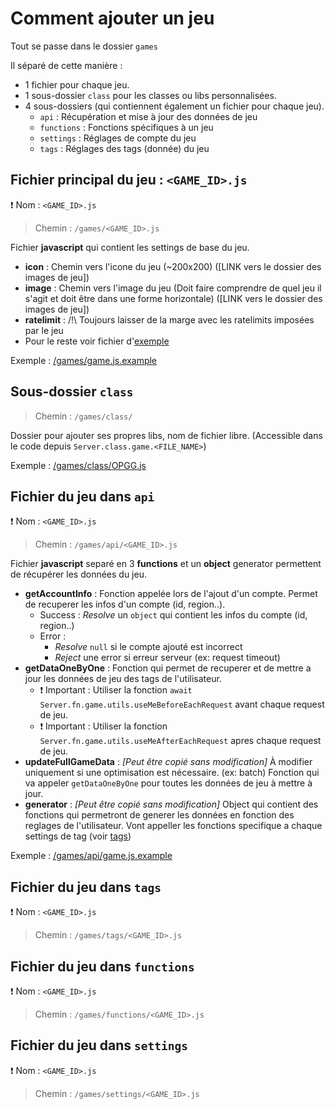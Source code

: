 # Comment ajouter un jeu 


Tout se passe dans le dossier `games` 


Il séparé de cette manière :
 - 1 fichier pour chaque jeu.
 - 1 sous-dossier `class` pour les classes ou libs personnalisées.
 - 4 sous-dossiers (qui contiennent également  un fichier pour chaque jeu).
    - `api` : Récupération et mise à jour des données de jeu
    - `functions` : Fonctions spécifiques à un jeu
    - `settings` : Réglages de compte du jeu
    - `tags` : Réglages des tags (donnée) du jeu



## Fichier principal du jeu : `<GAME_ID>.js`
❗ Nom : `<GAME_ID>.js`
> Chemin : `/games/<GAME_ID>.js`

Fichier **javascript** qui contient les settings de base du jeu.

- **icon** : Chemin vers l'icone du jeu (~200x200) ([LINK vers le dossier des images de jeu])
- **image** : Chemin vers l'image du jeu (Doit faire comprendre de quel jeu il s'agit et doit être dans une forme horizontale) ([LINK vers le dossier des images de jeu])
- **ratelimit** : /!\ Toujours laisser de la marge avec les ratelimits imposées par le jeu
- Pour le reste voir fichier d'[exemple](game.js.example)

Exemple : [/games/game.js.example](game.js.example)



## Sous-dossier `class`
> Chemin : `/games/class/`

Dossier pour ajouter ses propres libs, nom de fichier libre. (Accessible dans le code depuis `Server.class.game.<FILE_NAME>`)

Exemple : [/games/class/OPGG.js](class/OPGG.js)



## Fichier du jeu dans `api`
❗ Nom : `<GAME_ID>.js`
> Chemin : `/games/api/<GAME_ID>.js`


Fichier **javascript** separé en 3 **functions** et un **object** generator permettent de récupérer les données du jeu.

- **getAccountInfo** : Fonction appelée lors de l'ajout d'un compte. Permet de recuperer les infos d'un compte (id, region..).
    - Success : *Resolve* un `object` qui contient les infos du compte (id, region..)
    - Error :
        - *Resolve* `null` si le compte ajouté est incorrect 
        - *Reject* une error si erreur serveur (ex: request timeout) 
- **getDataOneByOne** : Fonction qui permet de recuperer et de mettre a jour les données de jeu des tags de l'utilisateur.
    - ❗ Important : Utiliser la fonction `await Server.fn.game.utils.useMeBeforeEachRequest` avant chaque request de jeu.
    - ❗ Important : Utiliser la fonction `Server.fn.game.utils.useMeAfterEachRequest` apres chaque request de jeu.
- **updateFullGameData** : *[Peut être copié sans modification]* À modifier uniquement si une optimisation est nécessaire. (ex: batch) Fonction qui va appeler `getDataOneByOne` pour toutes les données de jeu à mettre à jour.
- **generator** : *[Peut être copié sans modification]* Object qui contient des fonctions qui permetront de generer les données en fonction des reglages de l'utilisateur. Vont appeller les fonctions specifique a chaque settings de tag (voir [tags](#fichier-du-jeu-dans-tags))

Exemple : [/games/api/game.js.example](api/game.js.example)



## Fichier du jeu dans `tags`
❗ Nom : `<GAME_ID>.js`
> Chemin : `/games/tags/<GAME_ID>.js` 



## Fichier du jeu dans `functions`
❗ Nom : `<GAME_ID>.js`
> Chemin : `/games/functions/<GAME_ID>.js`



## Fichier du jeu dans `settings`
❗ Nom : `<GAME_ID>.js`
> Chemin : `/games/settings/<GAME_ID>.js`